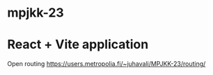 # mpjkk-23

<h1>React + Vite application</h1>

Open routing https://users.metropolia.fi/~juhavali/MPJKK-23/routing/

